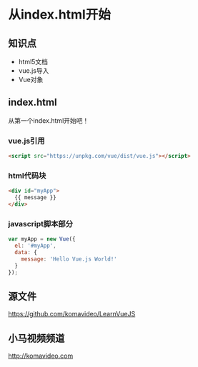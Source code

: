 从index.html开始
================

## 知识点

* html5文档
* vue.js导入
* Vue对象

## index.html

从第一个index.html开始吧！

### vue.js引用

~~~html
<script src="https://unpkg.com/vue/dist/vue.js"></script>
~~~

### html代码块

~~~html
<div id="myApp">
  {{ message }}
</div>
~~~

### javascript脚本部分

~~~javascript
var myApp = new Vue({
  el: '#myApp',
  data: {
    message: 'Hello Vue.js World!'
  }
});
~~~

## 源文件

https://github.com/komavideo/LearnVueJS

## 小马视频频道

http://komavideo.com
